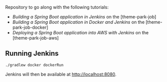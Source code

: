 Repository to go along with the following tutorials: 

* *Building a Spring Boot application in Jenkins* on the [theme-park-job]
* *Building a Spring Boot application in Docker and Jenkins* on the [theme-park-job-docker]
* *Deploying a Spring Boot application into AWS with Jenkins* on the [theme-park-job-aws]

## Running Jenkins

`./gradlew docker dockerRun`

Jenkins will then be available at [http://localhost:8080](http://localhost:8080).